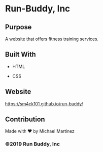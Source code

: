# Run-Buddy, Inc


## Purpose

A website that offers fitness training services.


## Built With

* HTML

* CSS


## Website

https://sm4ck101.github.io/run-buddy/


## Contribution

Made with ❤️ by Michael Martinez


### ©️2019 Run Buddy, Inc 
